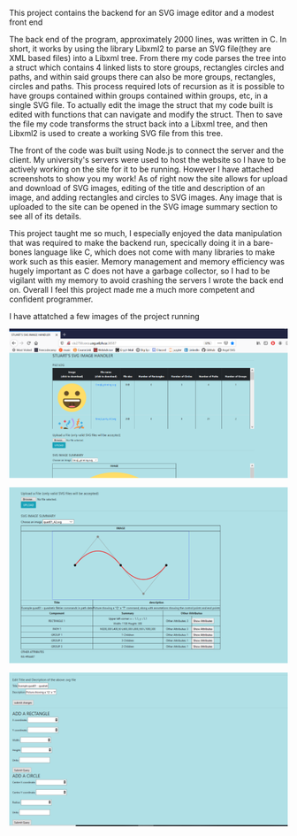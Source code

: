 This project contains the backend for an SVG image editor and a modest front end

The back end of the program, approximately 2000 lines,  was written in C. In short, it works by using the library Libxml2 to parse an SVG file(they are XML based files) into a Libxml tree. From there my code parses the tree into a struct which contains 4 linked lists to store groups, rectangles circles and paths, and within said groups there can also be more groups, rectangles, circles and paths. This process required lots of recursion as it is possible to have groups contained within groups contained within groups, etc, in a single SVG file. To actually edit the image the struct that my code built is edited with functions that can navigate and modify the struct. Then to save the file my code transforms the struct back into a Libxml tree, and then Libxml2 is used to create a working SVG file from this tree.

The front of the code was built using Node.js to connect the server and the client. My university's servers were used to host the website so I have to be actively working on the site for it to be running. However I have attached screenshots to show you my work! As of right now the site allows for upload and download of SVG images, editing of the title and description of an image, and adding rectangles and circles to SVG images. Any image that is uploaded to the site can be opened in the SVG image summary section to see all of its details.

This project taught me so much, I especially enjoyed the data manipulation that was required to make the backend run, specically doing it in a bare-bones language like C, which does not come with many libraries to make work such as this easier. Memory management and memory efficiency was hugely important as C does not have a garbage collector, so I had to be vigilant with my memory to avoid crashing the servers I wrote the back end on. Overall I feel this project made me a much more competent and confident programmer.

I have attatched a few images of the project running


![SVG EDITOR pic 1](https://github.com/stuartvanp/SVGEditor/blob/master/svg_pics/svg1.png)

![SVG EDITOR pic 2](https://github.com/stuartvanp/SVGEditor/blob/master/svg_pics/svg2.png)

![SVG EDITOR pic 3](https://github.com/stuartvanp/SVGEditor/blob/master/svg_pics/svg3.png)
